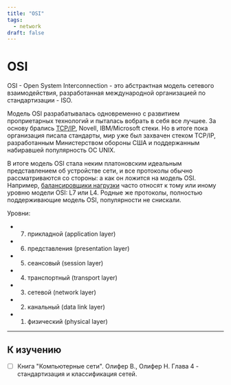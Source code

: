 ```yaml
---
title: "OSI"
tags:
  - network
draft: false
---
```


# OSI

OSI - Open System Interconnection - это абстрактная модель сетевого взаимодействия, разработанная международной организацией по стандартизации - ISO.

Модель OSI разрабатывалась одновременно с развитием проприетарных технологий и пыталась вобрать в себя все лучшее.
За основу брались [TCP/IP](./tcp_ip.md), Novell, IBM/Microsoft стеки. 
Но в итоге пока организация писала стандарты, мир уже был захвачен стеком TCP/IP, разработанным Министерством обороны США и поддержанным набиравшей популярность ОС UNIX.

В итоге модель OSI стала неким платоновским идеальным представлением об устройстве сети, и все протоколы обычно рассматриваются со стороны: а как он ложится на модель OSI.
Например, [балансировщики нагрузки](../architecture/load_balancer.md) часто относят к тому или иному уровню модели OSI: L7 или L4.
Родные же протоколы, полностью поддерживающие модель OSI, популярности не снискали.


Уровни:
- 7. прикладной (application layer)
- 6. представления (presentation layer)
- 5. сеансовый (session layer)
- 4. транспортный (transport layer)
- 3. сетевой (network layer)
- 2. канальный (data link layer)
- 1. физический (physical layer)


---
## К изучению

- [ ] Книга "Компьютерные сети". Олифер В., Олифер Н. Глава 4 - стандартизация и классификация сетей.
